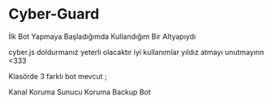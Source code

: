# Cyber-Guard
İlk Bot Yapmaya Başladığımda Kullandığım Bir Altyapıydı

cyber.js doldurmanız yeterli olacaktır iyi kullanımlar yıldız atmayı unutmayınn <333


Klasörde 3 farklı bot mevcut ;

Kanal Koruma
Sunucu Koruma
Backup Bot
